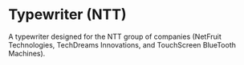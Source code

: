 # Typewriter (NTT)

A typewriter designed for the NTT group of companies (NetFruit Technologies, TechDreams Innovations, and TouchScreen BlueTooth Machines).
